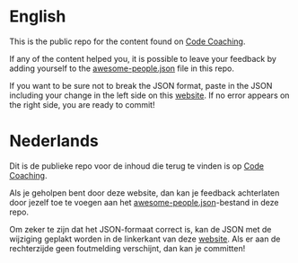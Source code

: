 # English

This is the public repo for the content found on [Code Coaching](https://code-coaching.dev).

If any of the content helped you, it is possible to leave your feedback by adding yourself to the [awesome-people.json](https://github.com/bartduisters/blog-posts/blob/master/awesome-people.json) file in this repo.

If you want to be sure not to break the JSON format, paste in the JSON including your change in the left side on this [website](https://www.jsonformatter.io/). If no error appears on the right side, you are ready to commit!

# Nederlands

Dit is de publieke repo voor de inhoud die terug te vinden is op [Code Coaching](https://code-coaching.dev).

Als je geholpen bent door deze website, dan kan je feedback achterlaten door jezelf toe te voegen aan het [awesome-people.json](https://github.com/bartduisters/blog-posts/blob/master/awesome-people.json)-bestand in deze repo.

Om zeker te zijn dat het JSON-formaat correct is, kan de JSON met de wijziging geplakt worden in de linkerkant van deze [website](https://www.jsonformatter.io/). Als er aan de rechterzijde geen foutmelding verschijnt, dan kan je committen!
